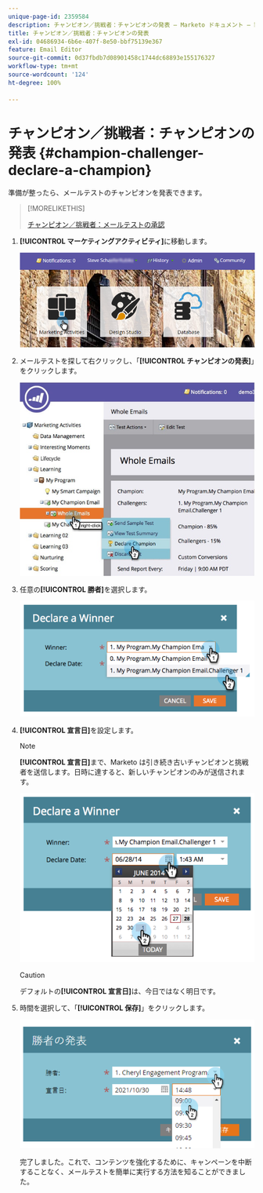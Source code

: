 ```yaml
---
unique-page-id: 2359584
description: チャンピオン／挑戦者：チャンピオンの発表 — Marketo ドキュメント — 製品ドキュメント
title: チャンピオン／挑戦者：チャンピオンの発表
exl-id: 04686934-6b6e-407f-8e50-bbf75139e367
feature: Email Editor
source-git-commit: 0d37fbdb7d08901458c1744dc68893e155176327
workflow-type: tm+mt
source-wordcount: '124'
ht-degree: 100%

---
```


# チャンピオン／挑戦者：チャンピオンの発表 {#champion-challenger-declare-a-champion}

準備が整ったら、メールテストのチャンピオンを発表できます。

>[!MORELIKETHIS]
>
>[チャンピオン／挑戦者：メールテストの承認](/help/marketo/product-docs/email-marketing/general/functions-in-the-editor/email-tests-champion-challenger/champion-challenger-approve-your-email-test.md)

1. **[!UICONTROL マーケティングアクティビティ]**&#x200B;に移動します。

   ![](assets/login-marketing-activities-2.png)

1. メールテストを探して右クリックし、「**[!UICONTROL チャンピオンの発表]**」をクリックします。

   ![](assets/champion4.jpg)

1. 任意の&#x200B;**[!UICONTROL 勝者]**&#x200B;を選択します。

   ![](assets/image2014-9-15-13-3a33-3a33.png)

1. **[!UICONTROL 宣言日]**&#x200B;を設定します。

   >[!NOTE]
   >
   >**[!UICONTROL 宣言日]**&#x200B;まで、Marketo は引き続き古いチャンピオンと挑戦者を送信します。日時に達すると、新しいチャンピオンのみが送信されます。

   ![](assets/image2014-9-15-13-3a33-3a47.png)

   >[!CAUTION]
   >
   >デフォルトの&#x200B;**[!UICONTROL 宣言日]**&#x200B;は、今日ではなく明日です。

1. 時間を選択して、「**[!UICONTROL 保存]**」をクリックします。

   ![](assets/image2014-9-15-13-3a33-3a56.png)

   完了しました。これで、コンテンツを強化するために、キャンペーンを中断することなく、メールテストを簡単に実行する方法を知ることができました。
